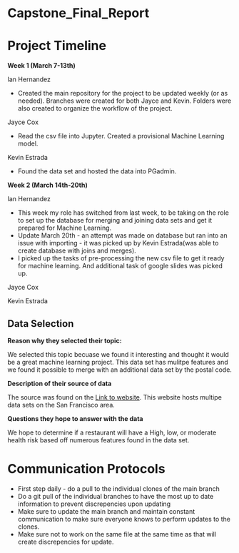 # Capstone_Final_Report

# Project Timeline 

**Week 1 (March 7-13th)**

Ian Hernandez 

- Created the main repository for the project to be updated weekly (or as needed). Branches were created for both Jayce and Kevin. Folders were also created to organize the workflow of the project. 


Jayce Cox

- Read the csv file into Jupyter. Created a provisional Machine Learning model.


Kevin Estrada

- Found the data set and hosted the data into PGadmin.


**Week 2 (March 14th-20th)**

Ian Hernandez 

- This week my role has switched from last week, to be taking on the role to set up the database for merging and joining data sets and get it prepared for Machine Learning. 
- Update March 20th - an attempt was made on database but ran into an issue with importing - it was picked up by Kevin Estrada(was able to create database with joins and merges). 
- I picked up the tasks of pre-processing the new csv file to get it ready for machine learning. And additional task of google slides was picked up. 

Jayce Cox 

Kevin Estrada

## Data Selection 

**Reason why they selected their topic:**

We selected this topic becuase we found it interesting and thought it would be a great machine learning project. This data set has mulitpe features and we found it possible to merge with an additional data set by the postal code.  


**Description of their source of data**

The source was found on the [Link to website](https://data.sfgov.org/Health-and-Social-Services/Restaurant-Scores-LIVES-Standard/pyih-qa8i?row_index=0). This website hosts multipe data sets on the San Francisco area.


**Questions they hope to answer with the data**

We hope to determine if a restaurant will have a High, low, or moderate health risk based off numerous features found in the data set.


# Communication Protocols

- First step daily - do a pull to the individual clones of the main branch 
- Do a git pull of the individual branches to have the most up to date information to prevent discrepencies upon updating
- Make sure to update the main branch and maintain constant communication to make sure everyone knows to perform updates to the clones. 
- Make sure not to work on the same file at the same time as that will create discrepencies for update. 
